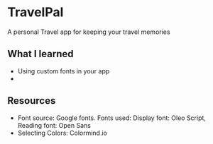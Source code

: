 # TravelPal
 A personal Travel app for keeping your travel memories
 
 ## What I learned
 
 * Using custom fonts in your app
 * 
 
 ## Resources
 * Font source: Google fonts. Fonts used: Display font: Oleo Script, Reading font: Open Sans
 * Selecting Colors: Colormind.io
